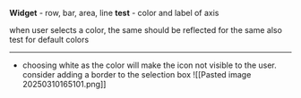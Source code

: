 **Widget** - row, bar, area, line
**test**  - color and label of axis

when user selects a color, the same should be reflected for the same
also test for default colors

---

- choosing white as the color will make the icon not visible to the user. consider adding a border to the selection box
  ![[Pasted image 20250310165101.png]]